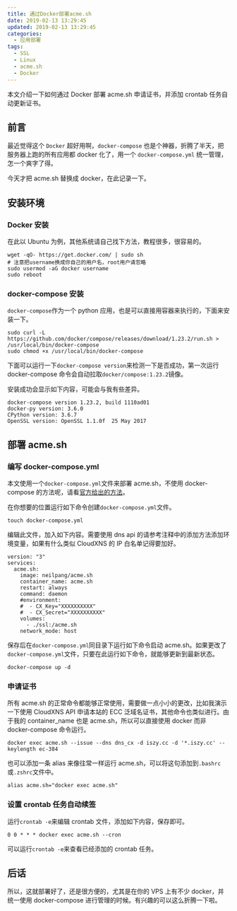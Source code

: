 ```yaml
---
title: 通过Docker部署acme.sh
date: 2019-02-13 13:29:45
updated: 2019-02-13 13:29:45
categories:
  - 应用部署
tags:
  - SSL
  - Linux
  - acme.sh
  - Docker
---
```


本文介绍一下如何通过 Docker 部署 acme.sh 申请证书，并添加 crontab 任务自动更新证书。

<!--more-->

## 前言

最近觉得这个 `Docker` 超好用啊，`docker-compose` 也是个神器，折腾了半天，把服务器上跑的所有应用都 docker 化了，用一个 `docker-compose.yml` 统一管理，怎一个爽字了得。

今天才把 acme.sh 替换成 docker，在此记录一下。

## 安装环境

### Docker 安装

在此以 Ubuntu 为例，其他系统请自己找下方法，教程很多，很容易的。

```shell
wget -qO- https://get.docker.com/ | sudo sh
# 注意把username换成你自己的用户名，root用户请忽略
sudo usermod -aG docker username
sudo reboot
```

### docker-compose 安装

`docker-compose`作为一个 python 应用，也是可以直接用容器来执行的，下面来安装一下。

```shell
sudo curl -L https://github.com/docker/compose/releases/download/1.23.2/run.sh > /usr/local/bin/docker-compose
sudo chmod +x /usr/local/bin/docker-compose
```

下面可以运行一下`docker-compose version`来检测一下是否成功，第一次运行 docker-compose 命令会自动拉取`docker/compose:1.23.2`镜像。

安装成功会显示如下内容，可能会与我有些差异。

```
docker-compose version 1.23.2, build 1110ad01
docker-py version: 3.6.0
CPython version: 3.6.7
OpenSSL version: OpenSSL 1.1.0f  25 May 2017
```

## 部署 acme.sh

### 编写 docker-compose.yml

本文使用一个`docker-compose.yml`文件来部署 acme.sh，不使用 docker-compose 的方法呢，请看[官方给出的方法](https://github.com/Neilpang/acme.sh/wiki/Run-acme.sh-in-docker)。

在你想要的位置运行如下命令创建`docker-compose.yml`文件。

```shell
touch docker-compose.yml
```

编辑此文件，加入如下内容。需要使用 dns api 的请参考注释中的添加方法添加环境变量，如果有什么类似 CloudXNS 的 IP 白名单记得要加好。

```shell
version: "3"
services:
  acme.sh:
    image: neilpang/acme.sh
    container_name: acme.sh
    restart: always
    command: daemon
    #environment:
    #  - CX_Key="XXXXXXXXXX"
    #  - CX_Secret="XXXXXXXXXX"
    volumes:
      - ./ssl:/acme.sh
    network_mode: host
```

保存后在`docker-compose.yml`同目录下运行如下命令启动 acme.sh。如果更改了`docker-compose.yml`文件，只要在此运行如下命令，就能够更新到最新状态。

```shell
docker-compose up -d
```

### 申请证书

所有 acme.sh 的正常命令都能够正常使用，需要做一点小小的更改，比如我演示一下使用 CloudXNS API 申请本站的 ECC 泛域名证书，其他命令也类似进行。由于我的 container_name 也是 acme.sh，所以可以直接使用 docker 而非 docker-compose 命令运行。

```shell
docker exec acme.sh --issue --dns dns_cx -d iszy.cc -d '*.iszy.cc' --keylength ec-384
```

也可以添加一条 alias 来像往常一样运行 acme.sh，可以将这句添加到`.bashrc`或`.zshrc`文件中。

```shell
alias acme.sh="docker exec acme.sh"
```

### 设置 crontab 任务自动续签

运行`crontab -e`来编辑 crontab 文件，添加如下内容，保存即可。

```
0 0 * * * docker exec acme.sh --cron
```

可以运行`crontab -e`来查看已经添加的 crontab 任务。

## 后话

所以，这就部署好了，还是很方便的，尤其是在你的 VPS 上有不少 docker，并统一使用 docker-compose 进行管理的时候。有兴趣的可以这么折腾一下啦。
